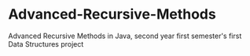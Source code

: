 # Advanced-Recursive-Methods
Advanced Recursive Methods in Java, second year first semester's first Data Structures project
